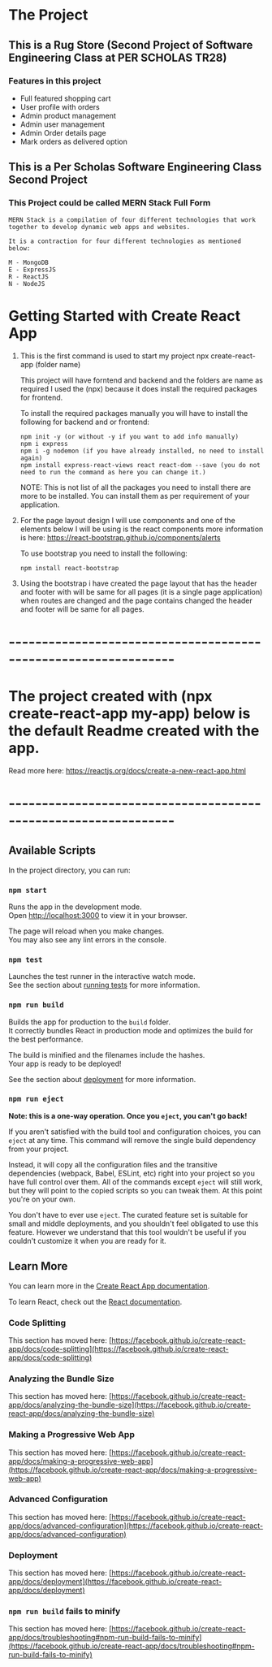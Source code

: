 # The Project

## This is a Rug Store (Second Project of Software Engineering Class at PER SCHOLAS TR28)

### Features in this project

- Full featured shopping cart
- User profile with orders
- Admin product management
- Admin user management
- Admin Order details page
- Mark orders as delivered option

## This is a Per Scholas Software Engineering Class Second Project

### This Project could be called MERN Stack Full Form

    MERN Stack is a compilation of four different technologies that work together to develop dynamic web apps and websites.

    It is a contraction for four different technologies as mentioned below:

    M - MongoDB
    E - ExpressJS
    R - ReactJS
    N - NodeJS

# Getting Started with Create React App

1.  This is the first command is used to start my project
    npx create-react-app (folder name)

    This project will have forntend and backend and the folders are name as required
    I used the (npx) because it does install the required packages for frontend.

    To install the required packages manually you will have to install the following for backend and or frontend:

        npm init -y (or without -y if you want to add info manually)
        npm i express
        npm i -g nodemon (if you have already installed, no need to install again)
        npm install express-react-views react react-dom --save (you do not need to run the command as here you can change it.)

    NOTE: This is not list of all the packages you need to install there are more to be installed. You can install them as per requirement of your application.

2.  For the page layout design I will use components and one of the elements below I will be using is the react components more information is here:
    https://react-bootstrap.github.io/components/alerts

    To use bootstrap you need to install the following:

        npm install react-bootstrap

3.  Using the bootstrap i have created the page layout that has the header and footer with will be same for all pages (it is a single page application) when routes are changed and the page contains changed the header and footer will be same for all pages.

# ---------------------------------------------------------------

# The project created with (npx create-react-app my-app) below is the default Readme created with the app.

Read more here: https://reactjs.org/docs/create-a-new-react-app.html

# ---------------------------------------------------------------

## Available Scripts

In the project directory, you can run:

### `npm start`

Runs the app in the development mode.\
Open [http://localhost:3000](http://localhost:3000) to view it in your browser.

The page will reload when you make changes.\
You may also see any lint errors in the console.

### `npm test`

Launches the test runner in the interactive watch mode.\
See the section about [running tests](https://facebook.github.io/create-react-app/docs/running-tests) for more information.

### `npm run build`

Builds the app for production to the `build` folder.\
It correctly bundles React in production mode and optimizes the build for the best performance.

The build is minified and the filenames include the hashes.\
Your app is ready to be deployed!

See the section about [deployment](https://facebook.github.io/create-react-app/docs/deployment) for more information.

### `npm run eject`

**Note: this is a one-way operation. Once you `eject`, you can't go back!**

If you aren't satisfied with the build tool and configuration choices, you can `eject` at any time. This command will remove the single build dependency from your project.

Instead, it will copy all the configuration files and the transitive dependencies (webpack, Babel, ESLint, etc) right into your project so you have full control over them. All of the commands except `eject` will still work, but they will point to the copied scripts so you can tweak them. At this point you're on your own.

You don't have to ever use `eject`. The curated feature set is suitable for small and middle deployments, and you shouldn't feel obligated to use this feature. However we understand that this tool wouldn't be useful if you couldn't customize it when you are ready for it.

## Learn More

You can learn more in the [Create React App documentation](https://facebook.github.io/create-react-app/docs/getting-started).

To learn React, check out the [React documentation](https://reactjs.org/).

### Code Splitting

This section has moved here: [https://facebook.github.io/create-react-app/docs/code-splitting](https://facebook.github.io/create-react-app/docs/code-splitting)

### Analyzing the Bundle Size

This section has moved here: [https://facebook.github.io/create-react-app/docs/analyzing-the-bundle-size](https://facebook.github.io/create-react-app/docs/analyzing-the-bundle-size)

### Making a Progressive Web App

This section has moved here: [https://facebook.github.io/create-react-app/docs/making-a-progressive-web-app](https://facebook.github.io/create-react-app/docs/making-a-progressive-web-app)

### Advanced Configuration

This section has moved here: [https://facebook.github.io/create-react-app/docs/advanced-configuration](https://facebook.github.io/create-react-app/docs/advanced-configuration)

### Deployment

This section has moved here: [https://facebook.github.io/create-react-app/docs/deployment](https://facebook.github.io/create-react-app/docs/deployment)

### `npm run build` fails to minify

This section has moved here: [https://facebook.github.io/create-react-app/docs/troubleshooting#npm-run-build-fails-to-minify](https://facebook.github.io/create-react-app/docs/troubleshooting#npm-run-build-fails-to-minify)
